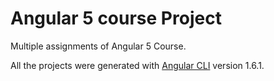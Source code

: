 # Angular 5 course Project

Multiple assignments of Angular 5 Course.

All the projects were generated with [Angular CLI](https://github.com/angular/angular-cli) version 1.6.1.

